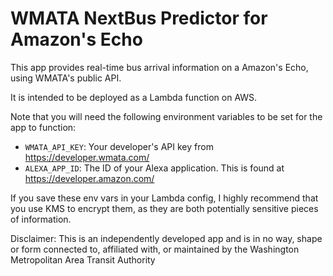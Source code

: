 # WMATA NextBus Predictor for Amazon's Echo

This app provides real-time bus arrival information on a Amazon's Echo, using WMATA's public API.

It is intended to be deployed as a Lambda function on AWS.

Note that you will need the following environment variables to be set for the app to function:

- `WMATA_API_KEY`: Your developer's API key from https://developer.wmata.com/
- `ALEXA_APP_ID`: The ID of your Alexa application. This is found at https://developer.amazon.com/

If you save these env vars in your Lambda config, I highly recommend that you use KMS to encrypt them, as they are both potentially sensitive pieces of information.

Disclaimer: This is an independently developed app and is in no way, shape or form connected to, affiliated with, or maintained by the Washington Metropolitan Area Transit Authority
